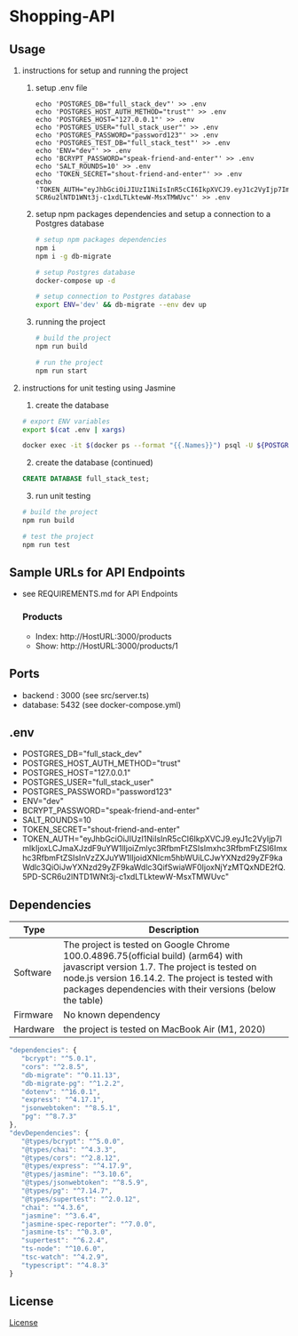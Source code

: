 # Shopping-API

## Usage

1. instructions for setup and running the project
   1. setup .env file
      ```      
      echo 'POSTGRES_DB="full_stack_dev"' >> .env
      echo 'POSTGRES_HOST_AUTH_METHOD="trust"' >> .env
      echo 'POSTGRES_HOST="127.0.0.1"' >> .env
      echo 'POSTGRES_USER="full_stack_user"' >> .env
      echo 'POSTGRES_PASSWORD="password123"' >> .env
      echo 'POSTGRES_TEST_DB="full_stack_test"' >> .env
      echo 'ENV="dev"' >> .env
      echo 'BCRYPT_PASSWORD="speak-friend-and-enter"' >> .env
      echo 'SALT_ROUNDS=10' >> .env
      echo 'TOKEN_SECRET="shout-friend-and-enter"' >> .env
      echo 'TOKEN_AUTH="eyJhbGciOiJIUzI1NiIsInR5cCI6IkpXVCJ9.eyJ1c2VyIjp7ImlkIjoxLCJmaXJzdF9uYW1lIjoiZmlyc3RfbmFtZSIsImxhc3RfbmFtZSI6Imxhc3RfbmFtZSIsInVzZXJuYW1lIjoidXNlcm5hbWUiLCJwYXNzd29yZF9kaWdlc3QiOiJwYXNzd29yZF9kaWdlc3QifSwiaWF0IjoxNjYzMTQxNDE2fQ.5PD-SCR6u2lNTD1WNt3j-c1xdLTLktewW-MsxTMWUvc"' >> .env
      ```

   2. setup npm packages dependencies and setup a connection to a Postgres database
      ```bash
      # setup npm packages dependencies
      npm i
      npm i -g db-migrate

      # setup Postgres database
      docker-compose up -d

      # setup connection to Postgres database
      export ENV='dev' && db-migrate --env dev up
      ```

   3. running the project
      ```bash
      # build the project
      npm run build

      # run the project
      npm run start
      ```

2. instructions for unit testing using Jasmine
   1. create the database
   ```bash
   # export ENV variables
   export $(cat .env | xargs)

   docker exec -it $(docker ps --format "{{.Names}}") psql -U ${POSTGRES_USER} ${POSTGRES_DB}
   ```

   2. create the database (continued)
   ```sql
   CREATE DATABASE full_stack_test;
   ```

   3. run unit testing
   ```bash
   # build the project
   npm run build

   # test the project
   npm run test
   ```

## Sample URLs for API Endpoints
- see REQUIREMENTS.md for API Endpoints
   ### Products
   - Index: http://HostURL:3000/products
   - Show: http://HostURL:3000/products/1

## Ports
- backend : 3000 (see src/server.ts)
- database: 5432 (see docker-compose.yml)

## .env

- POSTGRES_DB="full_stack_dev"
- POSTGRES_HOST_AUTH_METHOD="trust"
- POSTGRES_HOST="127.0.0.1"
- POSTGRES_USER="full_stack_user"
- POSTGRES_PASSWORD="password123"
- ENV="dev"
- BCRYPT_PASSWORD="speak-friend-and-enter"
- SALT_ROUNDS=10
- TOKEN_SECRET="shout-friend-and-enter"
- TOKEN_AUTH="eyJhbGciOiJIUzI1NiIsInR5cCI6IkpXVCJ9.eyJ1c2VyIjp7ImlkIjoxLCJmaXJzdF9uYW1lIjoiZmlyc3RfbmFtZSIsImxhc3RfbmFtZSI6Imxhc3RfbmFtZSIsInVzZXJuYW1lIjoidXNlcm5hbWUiLCJwYXNzd29yZF9kaWdlc3QiOiJwYXNzd29yZF9kaWdlc3QifSwiaWF0IjoxNjYzMTQxNDE2fQ.5PD-SCR6u2lNTD1WNt3j-c1xdLTLktewW-MsxTMWUvc"

## Dependencies

| Type | Description |
| ----------- | ----------- |
| Software | The project is tested on Google Chrome 100.0.4896.75(official build) (arm64) with javascript version 1.7. The project is tested on node.js version 16.14.2. The project is tested with packages dependencies with their versions (below the table)|
| Firmware | No known dependency |
| Hardware | the project is tested on MacBook Air (M1, 2020) |

```javascript
"dependencies": {
   "bcrypt": "^5.0.1",
   "cors": "^2.8.5",
   "db-migrate": "^0.11.13",
   "db-migrate-pg": "^1.2.2",
   "dotenv": "^16.0.1",
   "express": "^4.17.1",
   "jsonwebtoken": "^8.5.1",
   "pg": "^8.7.3"
},
"devDependencies": {
   "@types/bcrypt": "^5.0.0",
   "@types/chai": "^4.3.3",
   "@types/cors": "^2.8.12",
   "@types/express": "^4.17.9",
   "@types/jasmine": "^3.10.6",
   "@types/jsonwebtoken": "^8.5.9",
   "@types/pg": "^7.14.7",
   "@types/supertest": "^2.0.12",
   "chai": "^4.3.6",
   "jasmine": "^3.6.4",
   "jasmine-spec-reporter": "^7.0.0",
   "jasmine-ts": "^0.3.0",
   "supertest": "^6.2.4",
   "ts-node": "^10.6.0",
   "tsc-watch": "^4.2.9",
   "typescript": "^4.8.3"
}
```

## License

[License](LICENSE.txt)